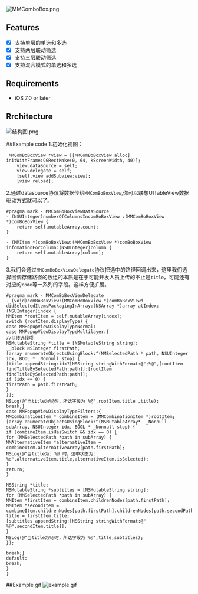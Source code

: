 ![MMComboBox.png](http://upload-images.jianshu.io/upload_images/307963-3cde946e7e267d67.png?imageMogr2/auto-orient/strip%7CimageView2/2/w/1240)

## Features
- [x] 支持单层的单选和多选
- [x] 支持两层联动筛选
- [x] 支持三层联动筛选
- [x] 支持混合模式的单选和多选

## Requirements
- iOS 7.0 or later

## Rrchitecture
![结构图.png](http://upload-images.jianshu.io/upload_images/307963-97fa9a27aa16c8e2.png?imageMogr2/auto-orient/strip%7CimageView2/2/w/1240)

##Example code 
1.初始化视图：

```
 MMComBoBoxView *view = [[MMComBoBoxView alloc] initWithFrame:CGRectMake(0, 64, kScreenWidth, 40)];
    view.dataSource = self;
    view.delegate = self;
    [self.view addSubview:view];
    [view reload];
```

2.通过datasource协议将数据传给`MMComBoBoxView`,你可以联想UITableView数据驱动方式就可以了。

```
#pragma mark - MMComBoBoxViewDataSource
- (NSUInteger)numberOfColumnsIncomBoBoxView :(MMComBoBoxView *)comBoBoxView {
    return self.mutableArray.count;
}

- (MMItem *)comBoBoxView:(MMComBoBoxView *)comBoBoxView infomationForColumn:(NSUInteger)column {
    return self.mutableArray[column];
}
```

3.我们会通过`MMComBoBoxViewDelegate`协议把选中的路径回调出来，这里我们选择回调存储路径的数组的本质是在于可能开发人员上传的不止是`title`，可能还有对应的`code`等一系列的字段。这样方便扩展。

```
#pragma mark - MMComBoBoxViewDelegate
- (void)comBoBoxView:(MMComBoBoxView *)comBoBoxViewd didSelectedItemsPackagingInArray:(NSArray *)array atIndex:(NSUInteger)index {
MMItem *rootItem = self.mutableArray[index];
switch (rootItem.displayType) {
case MMPopupViewDisplayTypeNormal:
case MMPopupViewDisplayTypeMultilayer:{
//拼接选择项
NSMutableString *title = [NSMutableString string];
__block NSInteger firstPath;
[array enumerateObjectsUsingBlock:^(MMSelectedPath * path, NSUInteger idx, BOOL * _Nonnull stop) {
[title appendString:idx?[NSString stringWithFormat:@";%@",[rootItem findTitleBySelectedPath:path]]:[rootItem findTitleBySelectedPath:path]];
if (idx == 0) {
firstPath = path.firstPath;
}
}];
NSLog(@"当title为%@时，所选字段为 %@",rootItem.title ,title);
break;}
case MMPopupViewDisplayTypeFilters:{
MMCombinationItem * combineItem = (MMCombinationItem *)rootItem;
[array enumerateObjectsUsingBlock:^(NSMutableArray*  _Nonnull subArray, NSUInteger idx, BOOL * _Nonnull stop) {
if (combineItem.isHasSwitch && idx == 0) {
for (MMSelectedPath *path in subArray) {
MMAlternativeItem *alternativeItem = combineItem.alternativeArray[path.firstPath];
NSLog(@"当title为: %@ 时，选中状态为: %d",alternativeItem.title,alternativeItem.isSelected);
}
return;
}

NSString *title;
NSMutableString *subtitles = [NSMutableString string];
for (MMSelectedPath *path in subArray) {
MMItem *firstItem = combineItem.childrenNodes[path.firstPath];
MMItem *secondItem = combineItem.childrenNodes[path.firstPath].childrenNodes[path.secondPath];
title = firstItem.title;
[subtitles appendString:[NSString stringWithFormat:@"  %@",secondItem.title]];
}
NSLog(@"当title为%@时，所选字段为 %@",title,subtitles);
}];

break;}
default:
break;
}
}
```

##Example gif
![example.gif](http://upload-images.jianshu.io/upload_images/307963-58715a141c0ce600.gif?imageMogr2/auto-orient/strip)
